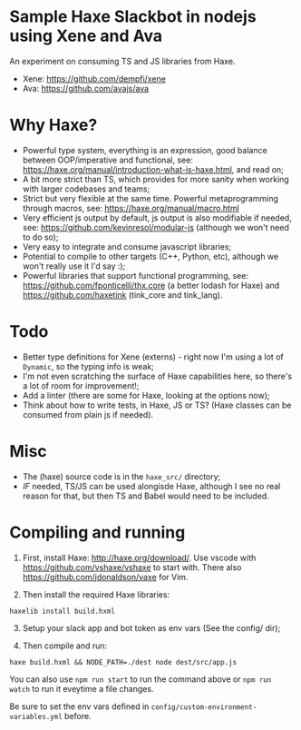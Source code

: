 # Sample Haxe Slackbot in nodejs using Xene and Ava

An experiment on consuming TS and JS libraries from Haxe.

* Xene: https://github.com/dempfi/xene
* Ava: https://github.com/avajs/ava

# Why Haxe?

* Powerful type system, everything is an expression,  good balance between OOP/imperative and functional, see: https://haxe.org/manual/introduction-what-is-haxe.html, and read on;
* A bit more strict than TS, which provides for more sanity when working with larger codebases and teams;
* Strict but very flexible at the same time. Powerful metaprogramming through macros, see: https://haxe.org/manual/macro.html
* Very efficient js output by default, js output is also modifiable if needed, see: https://github.com/kevinresol/modular-js (although we won't need to do so);
* Very easy to integrate and consume javascript libraries;
* Potential to compile to other targets (C++, Python, etc), although we won't really use it I'd say :);
* Powerful libraries that support functional programming, see: https://github.com/fponticelli/thx.core (a better lodash for Haxe) and https://github.com/haxetink (tink_core and tink_lang).

# Todo
* Better type definitions for Xene (externs) - right now I'm using a lot of `Dynamic`, so the typing info is weak;
* I'm not even scratching the surface of Haxe capabilities here, so there's a lot of room for improvement!;
* Add a linter (there are some for Haxe, looking at the options now);
* Think about how to write tests, in Haxe, JS or TS? (Haxe classes can be consumed from plain js if needed).

# Misc
* The (haxe) source code is in the `haxe_src/` directory;
* *IF* needed, TS/JS can be used alongisde Haxe, although I see no real reason for that, but then TS and Babel would need to be included.

# Compiling and running

1. First, install Haxe: http://haxe.org/download/. Use vscode with https://github.com/vshaxe/vshaxe to start with. There also https://github.com/jdonaldson/vaxe for Vim.

2. Then install the required Haxe libraries:

```
haxelib install build.hxml
```

3. Setup your slack app and bot token as env vars (See the config/ dir);

4. Then compile and run:

```
haxe build.hxml && NODE_PATH=./dest node dest/src/app.js
```

You can also use `npm run start` to run the command above or `npm run watch` to run it eveytime a file changes.

Be sure to set the env vars defined in `config/custom-environment-variables.yml` before.
